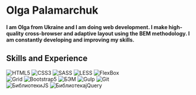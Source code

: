 

# Olga Palamarchuk

#### I am Olga from Ukraine and I am doing web development. I make high-quality cross-browser and adaptive layout using the BEM methodology. I am constantly developing and improving my skills.

## Skills and Experience

![HTML5](https://img.shields.io/badge/-HTML5-090909?style=for-the-badge&logo=HTML5&logocolor=ff471a)
![CSS3](https://img.shields.io/badge/-CSS3-090909?style=for-the-badge&logo=CSS3&logocolor=0066ff)
![SASS](https://img.shields.io/badge/-SASS-090909?style=for-the-badge&logo=SASS&logocolor=ff3399)
![LESS](https://img.shields.io/badge/-LESS-090909?style=for-the-badge&logo=LESS&logocolor=003d99)
![FlexBox](https://img.shields.io/badge/-FlexBox-090909?style=for-the-badge&logo=FlexBox&logocolor=0099ff) <br>
![Grid](https://img.shields.io/badge/-Grid-090909?style=for-the-badge&logo=Grid&logocolor=ffffff)
![Bootstrap5](https://img.shields.io/badge/-Bootstrap5-090909?style=for-the-badge&logo=Bootstrap5&logocolor=9933ff)
![БЭМ](https://img.shields.io/badge/-БЭМ-090909?style=for-the-badge&logo=БЭМ&logocolor=ffffff)
![Gulp](https://img.shields.io/badge/-Gulp-090909?style=for-the-badge&logo=Gulp&logocolor=ff5050)
![Git](https://img.shields.io/badge/-Git-090909?style=for-the-badge&logo=Git&logocolor=f2f2f2) <br>
![БиблиотекиJS](https://img.shields.io/badge/-БиблиотекиJS-090909?style=for-the-badge&logo=БиблиотекиJS&logocolor=ffdb4d)
![БиблиотекаjQuery](https://img.shields.io/badge/-БиблиотекаjQuery-090909?style=for-the-badge&logo=БиблиотекаjQuery&logocolor=0099ff)





<!-- [![Anurag's GitHub stats](https://github-readme-stats.vercel.app/api?username=Olgavln)](https://github.com/anuraghazra/github-readme-stats)-->


